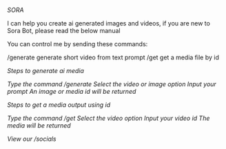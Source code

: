 *SORA*

I can help you create ai generated images and videos,
if you are new to Sora Bot, please read the below manual

You can control me by sending these commands:

/generate generate short video from text prompt
/get get a media file by id

*Steps to generate ai media*

_Type the command /generate_
_Select the video or image option_
_Input your prompt_
_An image or media id will be returned_

*Steps to get a media output using id*

_Type the command /get_
_Select the video option_
_Input your video id_
_The media will be returned_


_View our /socials_
